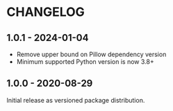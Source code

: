CHANGELOG
=========

1.0.1 - 2024-01-04
------------------

* Remove upper bound on Pillow dependency version
* Minimum supported Python version is now 3.8+

1.0.0 - 2020-08-29
------------------

Initial release as versioned package distribution.
